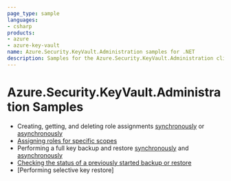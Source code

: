 ```yaml
---
page_type: sample
languages:
- csharp
products:
- azure
- azure-key-vault
name: Azure.Security.KeyVault.Administration samples for .NET
description: Samples for the Azure.Security.KeyVault.Administration client library.
---
```


# Azure.Security.KeyVault.Administration Samples

- Creating, getting, and deleting role assignments [synchronously](https://github.com/Azure/azure-sdk-for-net/blob/master/sdk/keyvault/Azure.Security.KeyVault.Administration/samples/Sample1_RbacHelloWorldSync.md) or [asynchronously](https://github.com/Azure/azure-sdk-for-net/blob/master/sdk/keyvault/Azure.Security.KeyVault.Administration/samples/Sample1_RbacHelloWorldAsync.md)
- [Assigning roles for specific scopes](https://github.com/Azure/azure-sdk-for-net/blob/master/sdk/keyvault/Azure.Security.KeyVault.Administration/samples/Sample2_RbacScopeAssignment.md)
- Performing a full key backup and restore [synchronously](https://github.com/Azure/azure-sdk-for-net/blob/master/sdk/keyvault/Azure.Security.KeyVault.Administration/samples/Sample1_BackupHelloWorldSync.md) and [asynchronously](https://github.com/Azure/azure-sdk-for-net/blob/master/sdk/keyvault/Azure.Security.KeyVault.Administration/samples/Sample1_BackupHelloWorldAsync.md)
- [Checking the status of a previously started backup or restore](https://github.com/Azure/azure-sdk-for-net/blob/master/sdk/keyvault/Azure.Security.KeyVault.Administration/samples/Sample3_BackRestoreResume.md)
- [Performing selective key restore]

